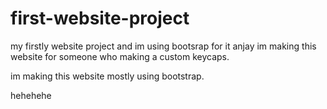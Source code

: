 # first-website-project
my firstly website project and im using bootsrap for it
anjay im making this website for someone who making a custom keycaps.

im making this website mostly using bootstrap.

hehehehe
